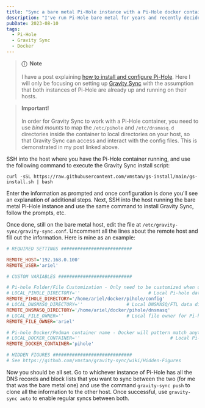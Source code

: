 ```yaml
---
title: "Sync a bare metal Pi-Hole instance with a Pi-Hole docker container on another host"
description: "I've run Pi-Hole bare metal for years and recently decided to run a secondary instance of Pi-Hole on another machine as a Docker container. Gravity Sync keeps them updated with all the same DNS records, block lists, etc. Here's how I set it up."
pubDate: 2023-08-10
tags:
  - Pi-Hole
  - Gravity Sync
  - Docker
---
```


> **ⓘ &nbsp;Note**<br><br> I have a post explaining <a href="set-up-pihole-on-linux" target="_blank">how to install and configure Pi-Hole</a>. Here I will only be focusing on setting up <a href="https://github.com/vmstan/gravity-sync" target="_blank">Gravity Sync</a> with the assumption that both instances of Pi-Hole are already up and running on their hosts.

> **Important!**<br><br> In order for Gravity Sync to work with a Pi-Hole container, you need to use <em>bind mounts</em> to map the <code>/etc/pihole</code> and <code>/etc/dnsmasq.d</code> directories inside the container to local directories on your host, so that Gravity Sync can access and interact with the config files. This is demonstrated in my post linked above.

SSH into the host where you have the Pi-Hole container running, and use the following command to execute the Gravity Sync install script:

```
curl -sSL https://raw.githubusercontent.com/vmstan/gs-install/main/gs-install.sh | bash
```

Enter the information as prompted and once configuration is done you'll see an explanation of additional steps. Next, SSH into the host running the bare metal Pi-Hole instance and use the same command to install Gravity Sync, follow the prompts, etc.

Once done, still on the bare metal host, edit the file at `/etc/gravity-sync/gravity-sync.conf`. Uncomment all the lines about the remote host and fill out the information. Here is mine as an example:

```ini
# REQUIRED SETTINGS ##########################

REMOTE_HOST='192.168.0.100'
REMOTE_USER='ariel'

# CUSTOM VARIABLES ###########################

# Pi-hole Folder/File Customization - Only need to be customized when using containers
# LOCAL_PIHOLE_DIRECTORY=''                         # Local Pi-hole data directory
REMOTE_PIHOLE_DIRECTORY='/home/ariel/docker/pihole/config'
# LOCAL_DNSMASQ_DIRECTORY=''                # Local DNSMASQ/FTL data directory
REMOTE_DNSMASQ_DIRECTORY='/home/ariel/docker/pihole/dnsmasq'
# LOCAL_FILE_OWNER=''                       # Local file owner for Pi-hole
REMOTE_FILE_OWNER='ariel'

# Pi-hole Docker/Podman container name - Docker will pattern match anything set below
# LOCAL_DOCKER_CONTAINER=''                                 # Local Pi-hole container name
REMOTE_DOCKER_CONTAINER='pihole'

# HIDDEN FIGURES #############################
# See https://github.com/vmstan/gravity-sync/wiki/Hidden-Figures
```

Now you should be all set. Go to whichever instance of Pi-Hole has all the DNS records and block lists that you want to sync between the two (for me that was the bare metal one) and use the command `gravity-sync push` to clone all the information to the other host. Once successful, use `gravity-sync auto` to enable regular syncs between both.
